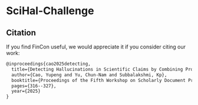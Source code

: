 # SciHal-Challenge

## Citation
If you find FinCon useful, we would appreciate it if you consider citing our work:
```md
@inproceedings{cao2025detecting,
  title={Detecting Hallucinations in Scientific Claims by Combining Prompting Strategies and Internal State Classification},
  author={Cao, Yupeng and Yu, Chun-Nam and Subbalakshmi, Kp},
  booktitle={Proceedings of the Fifth Workshop on Scholarly Document Processing (SDP 2025)},
  pages={316--327},
  year={2025}
}
```
